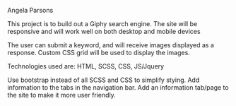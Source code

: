 Angela Parsons

This project is to build out a Giphy search engine. The site will be responsive and will work well on both desktop and mobile devices

The user can submit a keyword, and will receive images displayed as a response. Custom CSS grid will be used to display the images.

Technologies used are: HTML, SCSS, CSS, JS/Jquery

Use bootstrap instead of all SCSS and CSS to simplify stying. Add information to the tabs in the navigation bar. Add an information tab/page to the site to make it more user friendly.
    
